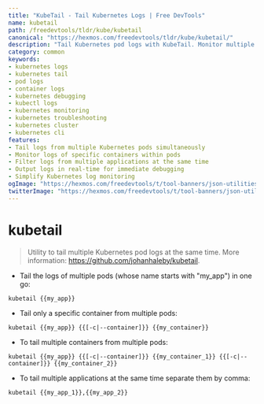 ```yaml
---
title: "KubeTail - Tail Kubernetes Logs | Free DevTools"
name: kubetail
path: /freedevtools/tldr/kube/kubetail
canonical: "https://hexmos.com/freedevtools/tldr/kube/kubetail/"
description: "Tail Kubernetes pod logs with KubeTail. Monitor multiple containers simultaneously and troubleshoot issues quickly. Free online tool, no registration required."
category: common
keywords:
- kubernetes logs
- kubernetes tail
- pod logs
- container logs
- kubernetes debugging
- kubectl logs
- kubernetes monitoring
- kubernetes troubleshooting
- kubernetes cluster
- kubernetes cli
features:
- Tail logs from multiple Kubernetes pods simultaneously
- Monitor logs of specific containers within pods
- Filter logs from multiple applications at the same time
- Output logs in real-time for immediate debugging
- Simplify Kubernetes log monitoring
ogImage: "https://hexmos.com/freedevtools/t/tool-banners/json-utilities-banner.png"
twitterImage: "https://hexmos.com/freedevtools/t/tool-banners/json-utilities-banner.png"
---
```


# kubetail

> Utility to tail multiple Kubernetes pod logs at the same time.
> More information: <https://github.com/johanhaleby/kubetail>.

- Tail the logs of multiple pods (whose name starts with "my_app") in one go:

`kubetail {{my_app}}`

- Tail only a specific container from multiple pods:

`kubetail {{my_app}} {{[-c|--container]}} {{my_container}}`

- To tail multiple containers from multiple pods:

`kubetail {{my_app}} {{[-c|--container]}} {{my_container_1}} {{[-c|--container]}} {{my_container_2}}`

- To tail multiple applications at the same time separate them by comma:

`kubetail {{my_app_1}},{{my_app_2}}`

